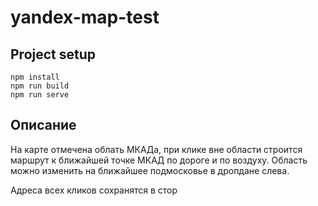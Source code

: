 # yandex-map-test

## Project setup
```
npm install
npm run build
npm run serve
```
## Описание
На карте отмечена облать МКАДа, при клике вне области строится маршрут к ближайшей точке МКАД по дороге и по воздуху.
Область можно изменить на ближайшее подмосковье в дропдане слева.

Адреса всех кликов сохранятся в стор

